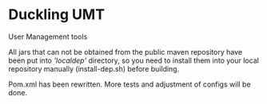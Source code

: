 Duckling UMT
============

User Management tools

All jars that can not be obtained from the public maven repository
have been put into *'localdep'* directory, so you need to install them
into your local repository manually (install-dep.sh) before building.

Pom.xml has been rewritten.
More tests and adjustment of configs will be done.

